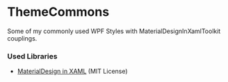 # ThemeCommons
Some of my commonly used WPF Styles with MaterialDesignInXamlToolkit couplings.

### Used Libraries
* [MaterialDesign in XAML](https://github.com/MaterialDesignInXAML/MaterialDesignInXamlToolkit) (MIT License)
